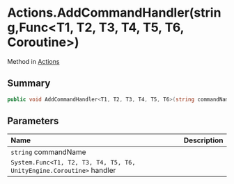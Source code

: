 # Actions.AddCommandHandler(string,Func<T1, T2, T3, T4, T5, T6, Coroutine>)

Method in [Actions](/docs/api/csharp/yarn.unity.actions.md)

## Summary



```csharp
public void AddCommandHandler<T1, T2, T3, T4, T5, T6>(string commandName, Func<T1, T2, T3, T4, T5, T6, Coroutine> handler);
```

## Parameters

|Name|Description|
|:---|:---|
|`string` commandName||
|`System.Func<T1, T2, T3, T4, T5, T6, UnityEngine.Coroutine>` handler||

